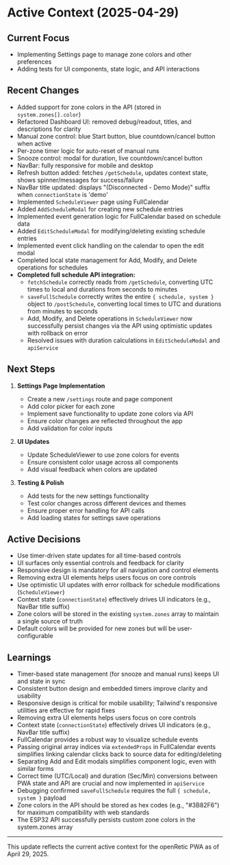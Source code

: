 # Active Context (2025-04-29)

## Current Focus
- Implementing Settings page to manage zone colors and other preferences
- Adding tests for UI components, state logic, and API interactions

## Recent Changes
- Added support for zone colors in the API (stored in `system.zones[].color`)
- Refactored Dashboard UI: removed debug/readout, titles, and descriptions for clarity
- Manual zone control: blue Start button, blue countdown/cancel button when active
- Per-zone timer logic for auto-reset of manual runs
- Snooze control: modal for duration, live countdown/cancel button
- NavBar: fully responsive for mobile and desktop
- Refresh button added: fetches `/getSchedule`, updates context state, shows spinner/messages for success/failure
- NavBar title updated: displays "(Disconnected - Demo Mode)" suffix when `connectionState` is 'demo'
- Implemented `ScheduleViewer` page using FullCalendar
- Added `AddScheduleModal` for creating new schedule entries
- Implemented event generation logic for FullCalendar based on schedule data
- Added `EditScheduleModal` for modifying/deleting existing schedule entries
- Implemented event click handling on the calendar to open the edit modal
- Completed local state management for Add, Modify, and Delete operations for schedules
- **Completed full schedule API integration:**
  - `fetchSchedule` correctly reads from `/getSchedule`, converting UTC times to local and durations from seconds to minutes
  - `saveFullSchedule` correctly writes the entire `{ schedule, system }` object to `/postSchedule`, converting local times to UTC and durations from minutes to seconds
  - Add, Modify, and Delete operations in `ScheduleViewer` now successfully persist changes via the API using optimistic updates with rollback on error
  - Resolved issues with duration calculations in `EditScheduleModal` and `apiService`

## Next Steps
1. **Settings Page Implementation**
   - Create a new `/settings` route and page component
   - Add color picker for each zone
   - Implement save functionality to update zone colors via API
   - Ensure color changes are reflected throughout the app
   - Add validation for color inputs

2. **UI Updates**
   - Update ScheduleViewer to use zone colors for events
   - Ensure consistent color usage across all components
   - Add visual feedback when colors are updated

3. **Testing & Polish**
   - Add tests for the new settings functionality
   - Test color changes across different devices and themes
   - Ensure proper error handling for API calls
   - Add loading states for settings save operations

## Active Decisions
- Use timer-driven state updates for all time-based controls
- UI surfaces only essential controls and feedback for clarity
- Responsive design is mandatory for all navigation and control elements
- Removing extra UI elements helps users focus on core controls
- Use optimistic UI updates with error rollback for schedule modifications (`ScheduleViewer`)
- Context state (`connectionState`) effectively drives UI indicators (e.g., NavBar title suffix)
- Zone colors will be stored in the existing `system.zones` array to maintain a single source of truth
- Default colors will be provided for new zones but will be user-configurable

## Learnings
- Timer-based state management (for snooze and manual runs) keeps UI and state in sync
- Consistent button design and embedded timers improve clarity and usability
- Responsive design is critical for mobile usability; Tailwind's responsive utilities are effective for rapid fixes
- Removing extra UI elements helps users focus on core controls
- Context state (`connectionState`) effectively drives UI indicators (e.g., NavBar title suffix)
- FullCalendar provides a robust way to visualize schedule events
- Passing original array indices via `extendedProps` in FullCalendar events simplifies linking calendar clicks back to source data for editing/deleting
- Separating Add and Edit modals simplifies component logic, even with similar forms
- Correct time (UTC/Local) and duration (Sec/Min) conversions between PWA state and API are crucial and now implemented in `apiService`
- Debugging confirmed `saveFullSchedule` requires the full `{ schedule, system }` payload
- Zone colors in the API should be stored as hex codes (e.g., "#3B82F6") for maximum compatibility with web standards
- The ESP32 API successfully persists custom zone colors in the system.zones array

---
This update reflects the current active context for the openRetic PWA as of April 29, 2025.
